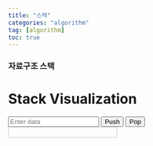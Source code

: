 ```yaml
---
title: "스택"
categories: "algorithm"
tag: [algorithm]
toc: true
---
```


### 자료구조 스택

<!DOCTYPE html>
<html>
<head>
  <title>Stack Visualization</title>
  <style>
    .stack {
      border: 1px solid #ccc;
      padding: 10px;
      margin-bottom: 10px;
      width: 200px;
    }
    .stack-item {
      background-color: #f0f0f0;
      border: 1px solid #aaa;
      padding: 5px;
      margin-bottom: 5px;
      text-align: center;
    }
  </style>

  <script>
    // 스택 데이터 구조 구현
    class Stack {
      constructor() {
        this.items = [];
      }

      push(element) {
        this.items.push(element);
        this.display();
      }

      pop() {
        if (this.items.length == 0)
          return "Underflow";
        return this.items.pop();
      }

      display() {
        const stackContainer = document.getElementById('stack');
        stackContainer.innerHTML = '';
        this.items.forEach(item => {
          const itemElement = document.createElement('div');
          itemElement.className = 'stack-item';
          itemElement.innerText = item;
          stackContainer.appendChild(itemElement);
        });
      }
    }

    // 스택 인스턴스 생성
    const stack = new Stack();

    // HTML 요소의 이벤트 핸들링
    window.onload = function() {
      document.getElementById('pushBtn').onclick = function() {
        const inputVal = document.getElementById('inputData').value;
        stack.push(inputVal);
      };

      document.getElementById('popBtn').onclick = function() {
        stack.pop();
      };
    };
  </script>
</head>
<body>
  <h1>Stack Visualization</h1>
  <input type="text" id="inputData" placeholder="Enter data">
  <button id="pushBtn">Push</button>
  <button id="popBtn">Pop</button>
  <div class="stack" id="stack"></div>
</body>
</html>

